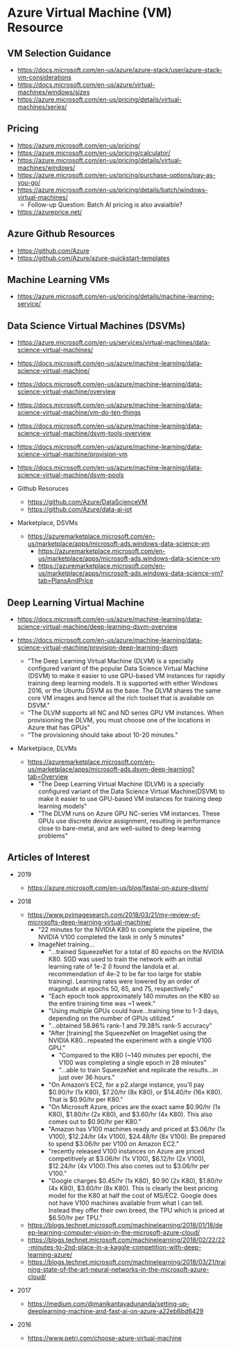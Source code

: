 
# Azure Virtual Machine (VM) Resource


## VM Selection Guidance
- https://docs.microsoft.com/en-us/azure/azure-stack/user/azure-stack-vm-considerations
- https://docs.microsoft.com/en-us/azure/virtual-machines/windows/sizes
- https://azure.microsoft.com/en-us/pricing/details/virtual-machines/series/


## Pricing
- https://azure.microsoft.com/en-us/pricing/
- https://azure.microsoft.com/en-us/pricing/calculator/
- https://azure.microsoft.com/en-us/pricing/details/virtual-machines/windows/
- https://azure.microsoft.com/en-us/pricing/purchase-options/pay-as-you-go/
- https://azure.microsoft.com/en-us/pricing/details/batch/windows-virtual-machines/
  + Follow-up Question: Batch AI pricing is also avaialble?
- https://azureprice.net/


## Azure Github Resources
- https://github.com/Azure
- https://github.com/Azure/azure-quickstart-templates 


## Machine Learning VMs
- https://azure.microsoft.com/en-us/pricing/details/machine-learning-service/


## Data Science Virtual Machines (DSVMs)
- https://azure.microsoft.com/en-us/services/virtual-machines/data-science-virtual-machines/
- https://docs.microsoft.com/en-us/azure/machine-learning/data-science-virtual-machine/
- https://docs.microsoft.com/en-us/azure/machine-learning/data-science-virtual-machine/overview
- https://docs.microsoft.com/en-us/azure/machine-learning/data-science-virtual-machine/vm-do-ten-things
- https://docs.microsoft.com/en-us/azure/machine-learning/data-science-virtual-machine/dsvm-tools-overview
- https://docs.microsoft.com/en-us/azure/machine-learning/data-science-virtual-machine/provision-vm
- https://docs.microsoft.com/en-us/azure/machine-learning/data-science-virtual-machine/dsvm-pools

- Github Resoruces
  + https://github.com/Azure/DataScienceVM
  + https://github.com/Azure/data-ai-iot

- Marketplace, DSVMs
  + https://azuremarketplace.microsoft.com/en-us/marketplace/apps/microsoft-ads.windows-data-science-vm 
    * https://azuremarketplace.microsoft.com/en-us/marketplace/apps/microsoft-ads.windows-data-science-vm
    * https://azuremarketplace.microsoft.com/en-us/marketplace/apps/microsoft-ads.windows-data-science-vm?tab=PlansAndPrice


## Deep Learning Virtual Machine
- https://docs.microsoft.com/en-us/azure/machine-learning/data-science-virtual-machine/deep-learning-dsvm-overview
- https://docs.microsoft.com/en-us/azure/machine-learning/data-science-virtual-machine/provision-deep-learning-dsvm
  + "The Deep Learning Virtual Machine (DLVM) is a specially configured variant of the popular Data Science Virtual Machine (DSVM) to make it easier to use GPU-based VM instances for rapidly training deep learning models. It is supported with either Windows 2016, or the Ubuntu DSVM as the base. The DLVM shares the same core VM images and hence all the rich toolset that is available on DSVM."
  + "The DLVM supports all NC and ND series GPU VM instances. When provisioning the DLVM, you must choose one of the locations in Azure that has GPUs"
  + "The provisioning should take about 10-20 minutes."

- Marketplace, DLVMs
  + https://azuremarketplace.microsoft.com/en-us/marketplace/apps/microsoft-ads.dsvm-deep-learning?tab=Overview
    * "The Deep Learning Virtual Machine (DLVM) is a specially configured variant of the Data Science Virtual Machine(DSVM) to make it easier to use GPU-based VM instances for training deep learning models"
    * "The DLVM runs on Azure GPU NC-series VM instances. These GPUs use discrete device assignment, resulting in performance close to bare-metal, and are well-suited to deep learning problems"


## Articles of Interest
- 2019 
  + https://azure.microsoft.com/en-us/blog/fastai-on-azure-dsvm/

- 2018
  + https://www.pyimagesearch.com/2018/03/21/my-review-of-microsofts-deep-learning-virtual-machine/
    * "22 minutes for the NVIDIA K80 to complete the pipeline, the NVIDIA V100 completed the task in only 5 minutes"
    * ImageNet training...
      * "...trained SqueezeNet for a total of 80 epochs on the NVIDIA K80. SGD was used to train the network with an initial learning rate of 1e-2 (I found the Iandola et al. recommendation of 4e-2 to be far too large for stable training). Learning rates were lowered by an order of magnitude at epochs 50, 65, and 75, respectively."
      * "Each epoch took approximately 140 minutes on the K80 so the entire training time was ~1 week."
      * "Using multiple GPUs could have...training time to 1-3 days, depending on the number of GPUs utilized."
      * "...obtained 58.86% rank-1 and 79.38% rank-5 accuracy"
      * "After [training] the SqueezeNet on ImageNet using the NVIDIA K80...repeated the experiment with a single V100 GPU."
        * "Compared to the K80 (~140 minutes per epoch), the V100 was completing a single epoch in 28 minutes"
        * "...able to train SqueezeNet and replicate the results...in just over 36 hours."
      * "On Amazon’s EC2, for a p2.xlarge instance, you’ll pay $0.90/hr (1x K80), $7.20/hr (8x K80), or $14.40/hr (16x K80). That is $0.90/hr per K80."
      * "On Microsoft Azure, prices are the exact same $0.90/hr (1x K80), $1.80/hr (2x K80), and $3.60/hr (4x K80). This also comes out to $0.90/hr per K80."
      * "Amazon has V100 machines ready and priced at $3.06/hr (1x V100), $12.24/hr (4x V100), $24.48/hr (8x V100). Be prepared to spend $3.06/hr per V100 on Amazon EC2."
      * "recently released V100 instances on Azure are priced competitively at $3.06/hr (1x V100), $6.12/hr (2x V100), $12.24/hr (4x V100).This also comes out to $3.06/hr per V100."
      * "Google charges $0.45/hr (1x K80), $0.90 (2x K80), $1.80/hr (4x K80), $3.60/hr (8x K80). This is clearly the best pricing model for the K80 at half the cost of MS/EC2. Google does not have V100 machines available from what I can tell. Instead they offer their own breed, the TPU which is priced at $6.50/hr per TPU."
  + https://blogs.technet.microsoft.com/machinelearning/2018/01/18/deep-learning-computer-vision-in-the-microsoft-azure-cloud/
  + https://blogs.technet.microsoft.com/machinelearning/2018/02/22/22-minutes-to-2nd-place-in-a-kaggle-competition-with-deep-learning-azure/
  + https://blogs.technet.microsoft.com/machinelearning/2018/03/21/training-state-of-the-art-neural-networks-in-the-microsoft-azure-cloud/


- 2017 
  + https://medium.com/@manikantayadunanda/setting-up-deeplearning-machine-and-fast-ai-on-azure-a22eb6bd6429


- 2016
  + https://www.petri.com/choose-azure-virtual-machine


